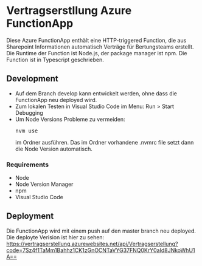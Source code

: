 # Vertragserstllung Azure FunctionApp

Diese Azure FunctionApp enthält eine HTTP-triggered Function, die aus Sharepoint Informationen automatisch Verträge für Bertungsteams erstellt.
Die Runtime der Function ist Node.js, der package manager ist npm.
Die Function ist in Typescript geschrieben.

## Development
- Auf dem Branch develop kann entwickelt werden, ohne dass die FunctionApp neu deployed wird. 
- Zum lokalen Testen in Visual Studio Code im Menu: Run > Start Debugging
- Um Node Versions Probleme zu vermeiden: <pre>nvm use</pre> im Ordner ausführen. Das im Ordner vorhandene .nvmrc file setzt dann die Node Version automatisch.
### Requirements
- Node
- Node Version Manager
- npm
- Visual Studio Code

## Deployment
Die FunctionApp wird mit einem push auf den master branch neu deployed.
Die deployte Verision ist hier zu sehen: https://vertragserstellung.azurewebsites.net/api/Vertragserstellung?code=7Sz4f1TaMm1Bahhz1CK1zGnOCNTaVYG37FNQ0KrY0aId8JNkoWhU1A==